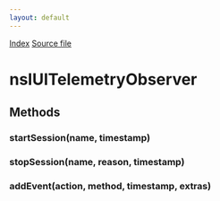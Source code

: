 ```yaml
---
layout: default
---
```

<div id='links'><a href="../index.html">Index</a>
<a href="http://dxr.mozilla.org/mozilla-central/source/widget/android/nsIAndroidBridge.idl">Source file</a>
</div>

# nsIUITelemetryObserver #

## Methods ##

### startSession(name, timestamp) ###

### stopSession(name, reason, timestamp) ###

### addEvent(action, method, timestamp, extras) ###
